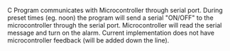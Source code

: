 C Program communicates with Microcontroller through serial port. 
During preset times (eg. noon) the program will send a serial "ON/OFF" 
to the microcontroller through the serial port. Microcontroller will read
the serial message and turn on the alarm. Current implementation does not
have microcontroller feedback (will be added down the line). 
